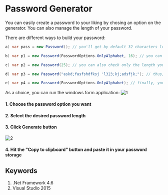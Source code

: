 # Password Generator

You can easily create a password to your liking by chosing an option on the generator. You can also manage the length of your password. 

There are different ways to build your password:
```cs
a) var pass = new Password(); // you'll get by default 32 characters long password with at least one digit and at least one special character 

b) var p1 = new Password(PasswordOptions.OnlyAlphabet, 16); // you can chose both the password option you wish and your desired length

c) var p2 = new Password(25); // you can also check only the length you want and the programm will generate a password with at least one digit and at least one special character

d) var p3 = new Password("askd;fasfshdfksj 'l323;kj;adsfjk;"); // thus, you can write a password on your own (why not?! :-))

e) var p4 = new Password(PasswordOptions.OnlyAlphabet); // finally, you can just select the password option you like and get a 32 characters long password
```

As a choice, you can run the windows form application:
![1](https://cloud.githubusercontent.com/assets/22852258/21854035/b6acec94-d832-11e6-8ca0-a15a96c58750.jpg)

#### 1. Choose the password option you want
#### 2. Select the desired password length
#### 3. Click Generate button

![2](https://cloud.githubusercontent.com/assets/22852258/21854334/c6df5614-d833-11e6-9c4d-b6a45ac7e6da.jpg)

#### 4. Hit the "Copy to clipboard" button and paste it in your password storage

<h2>Keywords</h2>
<ol type="1">
  <li>.Net Framework 4.6</li>
  <li>Visual Studio 2015</li>
</ol>
